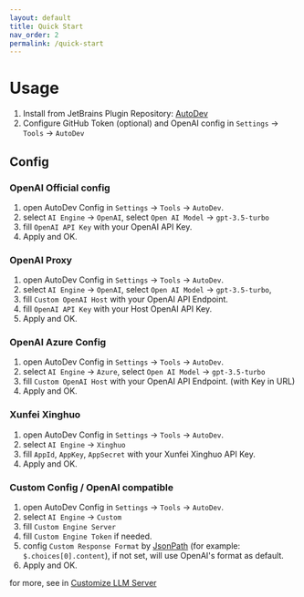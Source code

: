 ```yaml
---
layout: default
title: Quick Start
nav_order: 2
permalink: /quick-start
---
```


# Usage

1. Install from JetBrains Plugin Repository: [AutoDev](https://plugins.jetbrains.com/plugin/21520-autodev)
2. Configure GitHub Token (optional) and OpenAI config in `Settings` -> `Tools` -> `AutoDev`

## Config

### OpenAI Official config

1. open AutoDev Config in `Settings` -> `Tools` -> `AutoDev`.
2. select `AI Engine` -> `OpenAI`, select `Open AI Model` -> `gpt-3.5-turbo`
3. fill `OpenAI API Key` with your OpenAI API Key.
4. Apply and OK.

### OpenAI Proxy

1. open AutoDev Config in `Settings` -> `Tools` -> `AutoDev`.
2. select `AI Engine` -> `OpenAI`, select `Open AI Model` -> `gpt-3.5-turbo`,
3. fill `Custom OpenAI Host` with your OpenAI API Endpoint.
4. fill `OpenAI API Key` with your Host OpenAI API Key.
5. Apply and OK.

### OpenAI Azure Config

1. open AutoDev Config in `Settings` -> `Tools` -> `AutoDev`.
2. select `AI Engine` -> `Azure`, select `Open AI Model` -> `gpt-3.5-turbo`
3. fill `Custom OpenAI Host` with your OpenAI API Endpoint. (with Key in URL)
4. Apply and OK.

### Xunfei Xinghuo

1. open AutoDev Config in `Settings` -> `Tools` -> `AutoDev`.
2. select `AI Engine` -> `Xinghuo`
3. fill `AppId`, `AppKey`, `AppSecret` with your Xunfei Xinghuo API Key.
4. Apply and OK.

### Custom Config / OpenAI compatible

1. open AutoDev Config in `Settings` -> `Tools` -> `AutoDev`.
2. select `AI Engine` -> `Custom`
3. fill `Custom Engine Server`
4. fill `Custom Engine Token` if needed.
5. config `Custom Response Format` by [JsonPath](https://github.com/json-path/JsonPath) (for example: `$.choices[0].content`), if not set, will use OpenAI's format as default.
6. Apply and OK.

for more, see in [Customize LLM Server](/custom/llm-server)
